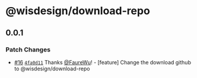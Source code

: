 # @wisdesign/download-repo

## 0.0.1

### Patch Changes

- [#16](https://github.com/wisdesignsystem/wis-cli/pull/16) [`4fa0d11`](https://github.com/wisdesignsystem/wis-cli/commit/4fa0d11c562b6f5cba05526d6c9a1324c507ebed) Thanks [@FaureWu](https://github.com/FaureWu)! - [feature] Change the download github to @wisdesign/download-repo

